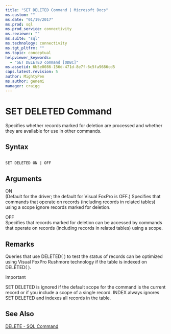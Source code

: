 ```yaml
---
title: "SET DELETED Command | Microsoft Docs"
ms.custom: ""
ms.date: "01/19/2017"
ms.prod: sql
ms.prod_service: connectivity
ms.reviewer: ""
ms.suite: "sql"
ms.technology: connectivity
ms.tgt_pltfrm: ""
ms.topic: conceptual
helpviewer_keywords: 
  - "SET DELETED command [ODBC]"
ms.assetid: 6b5e0086-156d-471d-8e7f-6c5fa9686cd5
caps.latest.revision: 5
author: MightyPen
ms.author: genemi
manager: craigg
---
```

# SET DELETED Command
Specifies whether records marked for deletion are processed and whether they are available for use in other commands.  
  
## Syntax  
  
```  
  
SET DELETED ON | OFF  
```  
  
## Arguments  
 ON  
 (Default for the driver; the default for Visual FoxPro is OFF.) Specifies that commands that operate on records (including records in related tables) using a scope ignore records marked for deletion.  
  
 OFF  
 Specifies that records marked for deletion can be accessed by commands that operate on records (including records in related tables) using a scope.  
  
## Remarks  
 Queries that use DELETED( ) to test the status of records can be optimized using Visual FoxPro Rushmore technology if the table is indexed on DELETED( ).  
  
> [!IMPORTANT]  
>  SET DELETED is ignored if the default scope for the command is the current record or if you include a scope of a single record. INDEX always ignores SET DELETED and indexes all records in the table.  
  
## See Also  
 [DELETE - SQL Command](../../odbc/microsoft/delete-sql-command.md)
